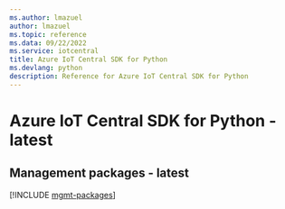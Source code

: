 ```yaml
---
ms.author: lmazuel
author: lmazuel
ms.topic: reference
ms.data: 09/22/2022
ms.service: iotcentral
title: Azure IoT Central SDK for Python
ms.devlang: python
description: Reference for Azure IoT Central SDK for Python
---
```

# Azure IoT Central SDK for Python - latest

## Management packages - latest
[!INCLUDE [mgmt-packages](iot-central-mgmt-index.md)]